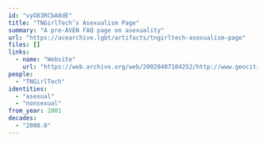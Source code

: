 ```yaml
---
id: "vyO83RCbA8dE"
title: "TNGirlTech’s Asexualism Page"
summary: "A pre-AVEN FAQ page on asexuality"
url: "https://acearchive.lgbt/artifacts/tngirltech-asexualism-page"
files: []
links:
  - name: "Website"
    url: "https://web.archive.org/web/20020407104252/http://www.geocities.com/tngirltech/asexual.htm"
people:
  - "TNGirlTech"
identities:
  - "asexual"
  - "nonsexual"
from_year: 2001
decades:
  - "2000.0"
---
```

